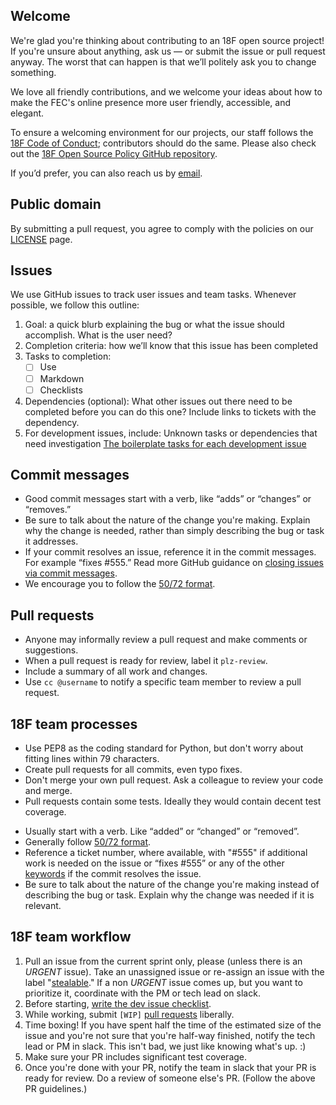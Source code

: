 ## Welcome
We're glad you're thinking about contributing to an 18F open source project! If you're unsure about anything, ask us — or submit the issue or pull request anyway. The worst that can happen is that we’ll politely ask you to change something. 

We love all friendly contributions, and we welcome your ideas about how to make the FEC's online presence more user friendly, accessible, and elegant. 

To ensure a welcoming environment for our projects, our staff follows the [18F Code of Conduct](https://github.com/18F/code-of-conduct/blob/master/code-of-conduct.md); contributors should do the same. Please also check out the [18F Open Source Policy GitHub repository]( https://github.com/18f/open-source-policy). 

If you’d prefer, you can also reach us by [email](mailto:betafeedback@fec.gov).

## Public domain
By submitting a pull request, you agree to comply with the policies on our [LICENSE](LICENSE.md) page.

## Issues
We use GitHub issues to track user issues and team tasks. Whenever possible, we follow this outline:
 
1. Goal: a quick blurb explaining the bug or what the issue should accomplish. What is the user need?
2. Completion criteria: how we’ll know that this issue has been completed
3. Tasks to completion:
    - [ ] Use 
    - [ ] Markdown
    - [ ] Checklists 
4. Dependencies (optional): What other issues out there need to be completed before you can do this one? Include links to tickets with the dependency.
5. For development issues, include:
Unknown tasks or dependencies that need investigation
[The boilerplate tasks for each development issue](https://gist.github.com/theresaanna/86be7e29214a7f31ab73)

## Commit messages
- Good commit messages start with a verb, like “adds” or “changes” or “removes.” 
- Be sure to talk about the nature of the change you're making. Explain why the change is needed, rather than simply describing the bug or task it addresses. 
- If your commit resolves an issue, reference it in the commit messages. For example “fixes #555.” Read more GitHub guidance on [closing issues via commit messages](https://help.github.com/articles/closing-issues-via-commit-messages/).
- We encourage you to follow the [50/72 format](http://stackoverflow.com/questions/2290016/git-commit-messages-50-72-formatting).

## Pull requests
- Anyone may informally review a pull request and make comments or suggestions. 
- When a pull request is ready for review, label it `plz-review`. 
- Include a summary of all work and changes.
- Use `cc @username` to notify a specific team member to review a pull request.

## 18F team processes
* Use PEP8 as the coding standard for Python, but don't worry about fitting lines within 79 characters.
* Create pull requests for all commits, even typo fixes.
* Don't merge your own pull request. Ask a colleague to review your code and merge.
* Pull requests contain some tests. Ideally they would contain decent test coverage.

- Usually start with a verb. Like “added” or “changed” or “removed”.
- Generally follow [50/72 format](http://stackoverflow.com/questions/2290016/git-commit-messages-50-72-formatting).
- Reference a ticket number, where available, with "#555" if additional work is needed on the issue or “fixes #555” or any of the other [keywords](https://help.github.com/articles/closing-issues-via-commit-messages/) if the commit resolves the issue.
- Be sure to talk about the nature of the change you're making instead of describing the bug or task. Explain why the change was needed if it is relevant.

## 18F team workflow

1. Pull an issue from the current sprint only, please (unless there is an *URGENT* issue). Take an unassigned issue or re-assign an issue with the label "[stealable](https://github.com/18F/openFEC/labels/stealable)." If a non *URGENT* issue comes up, but you want to prioritize it, coordinate with the PM or tech lead on slack.
2. Before starting, [write the dev issue checklist](https://github.com/18f/openFEC/blob/develop/CONTRIBUTING.md#development-issues-should-include).
3. While working, submit `[WIP]` [pull requests](https://github.com/18f/openFEC/blob/develop/CONTRIBUTING.md#pull-requests) liberally.
4. Time boxing! If you have spent half the time of the estimated size of the issue and you're not sure that you're half-way finished, notify the tech lead or PM in slack. This isn't bad, we just like knowing what's up. :)
5. Make sure your PR includes significant test coverage.
6. Once you're done with your PR, notify the team in slack that your PR is ready for review. Do a review of someone else's PR. (Follow the above PR guidelines.)
